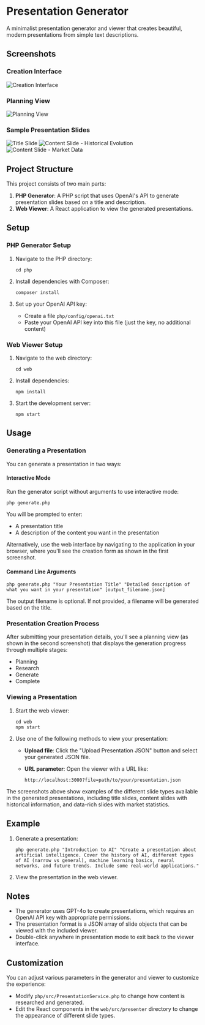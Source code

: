 # Presentation Generator

A minimalist presentation generator and viewer that creates beautiful, modern presentations from simple text descriptions.

## Screenshots

### Creation Interface
![Creation Interface](./1.png)

### Planning View
![Planning View](./2.png)

### Sample Presentation Slides
![Title Slide](./3.png)
![Content Slide - Historical Evolution](./4.png)
![Content Slide - Market Data](./5.png)

## Project Structure

This project consists of two main parts:

1. **PHP Generator**: A PHP script that uses OpenAI's API to generate presentation slides based on a title and description.
2. **Web Viewer**: A React application to view the generated presentations.

## Setup

### PHP Generator Setup

1. Navigate to the PHP directory:
   ```
   cd php
   ```

2. Install dependencies with Composer:
   ```
   composer install
   ```

3. Set up your OpenAI API key:
   - Create a file `php/config/openai.txt`
   - Paste your OpenAI API key into this file (just the key, no additional content)

### Web Viewer Setup

1. Navigate to the web directory:
   ```
   cd web
   ```

2. Install dependencies:
   ```
   npm install
   ```

3. Start the development server:
   ```
   npm start
   ```

## Usage

### Generating a Presentation

You can generate a presentation in two ways:

#### Interactive Mode

Run the generator script without arguments to use interactive mode:

```
php generate.php
```

You will be prompted to enter:
- A presentation title
- A description of the content you want in the presentation

Alternatively, use the web interface by navigating to the application in your browser, where you'll see the creation form as shown in the first screenshot.

#### Command Line Arguments

```
php generate.php "Your Presentation Title" "Detailed description of what you want in your presentation" [output_filename.json]
```

The output filename is optional. If not provided, a filename will be generated based on the title.

### Presentation Creation Process

After submitting your presentation details, you'll see a planning view (as shown in the second screenshot) that displays the generation progress through multiple stages:
- Planning
- Research
- Generate
- Complete

### Viewing a Presentation

1. Start the web viewer:
   ```
   cd web
   npm start
   ```

2. Use one of the following methods to view your presentation:

   - **Upload file**: Click the "Upload Presentation JSON" button and select your generated JSON file.
   
   - **URL parameter**: Open the viewer with a URL like:
     ```
     http://localhost:3000?file=path/to/your/presentation.json
     ```

The screenshots above show examples of the different slide types available in the generated presentations, including title slides, content slides with historical information, and data-rich slides with market statistics.

## Example

1. Generate a presentation:
   ```
   php generate.php "Introduction to AI" "Create a presentation about artificial intelligence. Cover the history of AI, different types of AI (narrow vs general), machine learning basics, neural networks, and future trends. Include some real-world applications."
   ```

2. View the presentation in the web viewer.

## Notes

- The generator uses GPT-4o to create presentations, which requires an OpenAI API key with appropriate permissions.
- The presentation format is a JSON array of slide objects that can be viewed with the included viewer.
- Double-click anywhere in presentation mode to exit back to the viewer interface.

## Customization

You can adjust various parameters in the generator and viewer to customize the experience:

- Modify `php/src/PresentationService.php` to change how content is researched and generated.
- Edit the React components in the `web/src/presenter` directory to change the appearance of different slide types.